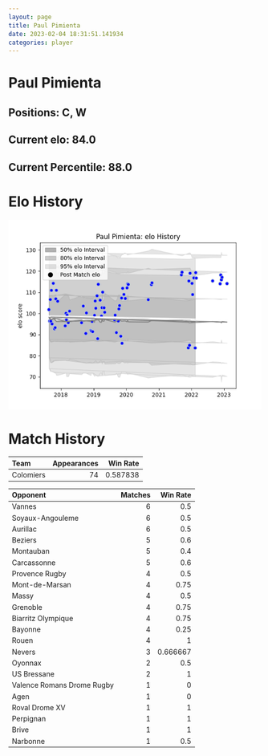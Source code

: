 ```yaml
---  
layout: page  
title: Paul Pimienta  
date: 2023-02-04 18:31:51.141934  
categories: player  
---
```

# Paul Pimienta

## Positions: C, W

## Current elo: 84.0

## Current Percentile: 88.0

# Elo History


![elo history](history_PaulPimienta.png)
# Match History


| Team      |   Appearances |   Win Rate |
|:----------|--------------:|-----------:|
| Colomiers |            74 |   0.587838 |

| Opponent                   |   Matches |   Win Rate |
|:---------------------------|----------:|-----------:|
| Vannes                     |         6 |   0.5      |
| Soyaux-Angouleme           |         6 |   0.5      |
| Aurillac                   |         6 |   0.5      |
| Beziers                    |         5 |   0.6      |
| Montauban                  |         5 |   0.4      |
| Carcassonne                |         5 |   0.6      |
| Provence Rugby             |         4 |   0.5      |
| Mont-de-Marsan             |         4 |   0.75     |
| Massy                      |         4 |   0.5      |
| Grenoble                   |         4 |   0.75     |
| Biarritz Olympique         |         4 |   0.75     |
| Bayonne                    |         4 |   0.25     |
| Rouen                      |         4 |   1        |
| Nevers                     |         3 |   0.666667 |
| Oyonnax                    |         2 |   0.5      |
| US Bressane                |         2 |   1        |
| Valence Romans Drome Rugby |         1 |   0        |
| Agen                       |         1 |   0        |
| Roval Drome XV             |         1 |   1        |
| Perpignan                  |         1 |   1        |
| Brive                      |         1 |   1        |
| Narbonne                   |         1 |   0.5      |